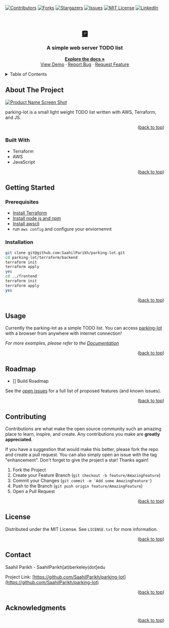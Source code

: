 <div id="top"></div>
<!--
*** Thanks for checking out the Best-README-Template. If you have a suggestion
*** that would make this better, please fork the repo and create a pull request
*** or simply open an issue with the tag "enhancement".
*** Don't forget to give the project a star!
*** Thanks again! Now go create something AMAZING! :D
-->



<!-- PROJECT SHIELDS -->
<!--
*** I'm using markdown "reference style" links for readability.
*** Reference links are enclosed in brackets [ ] instead of parentheses ( ).
*** See the bottom of this document for the declaration of the reference variables
*** for contributors-url, forks-url, etc. This is an optional, concise syntax you may use.
*** https://www.markdownguide.org/basic-syntax/#reference-style-links
-->
[![Contributors][contributors-shield]][contributors-url]
[![Forks][forks-shield]][forks-url]
[![Stargazers][stars-shield]][stars-url]
[![Issues][issues-shield]][issues-url]
[![MIT License][license-shield]][license-url]
[![LinkedIn][linkedin-shield]][linkedin-url]



<!-- PROJECT LOGO -->
<br />
<div align="center">
  <a href="https://github.com/SaahilParikh/parking-lot">
    <h2 href="https://saahil.io">🅿️</h2>
  </a>

<h3 align="center">A simple web server TODO list</h3>

  <p align="center">
    <a href="https://github.com/SaahilParikh/parking-lot"><strong>Explore the docs »</strong></a>
    <br />
    <a href="https://saahil.io">View Demo</a>
    ·
    <a href="https://github.com/SaahilParikh/parking-lot/issues">Report Bug</a>
    ·
    <a href="https://github.com/SaahilParikh/parking-lot/issues">Request Feature</a>
  </p>
</div>



<!-- TABLE OF CONTENTS -->
<details>
  <summary>Table of Contents</summary>
  <ol>
    <li>
      <a href="#about-the-project">About The Project</a>
      <ul>
        <li><a href="#built-with">Built With</a></li>
      </ul>
    </li>
    <li>
      <a href="#getting-started">Getting Started</a>
      <ul>
        <li><a href="#prerequisites">Prerequisites</a></li>
        <li><a href="#installation">Installation</a></li>
      </ul>
    </li>
    <li><a href="#usage">Usage</a></li>
    <li><a href="#roadmap">Roadmap</a></li>
    <li><a href="#contributing">Contributing</a></li>
    <li><a href="#license">License</a></li>
    <li><a href="#contact">Contact</a></li>
    <li><a href="#acknowledgments">Acknowledgments</a></li>
  </ol>
</details>



<!-- ABOUT THE PROJECT -->
## About The Project

[![Product Name Screen Shot][product-screenshot]](https://example.com)

parking-lot is a small light weight TODO list written with AWS, Terraform, and JS.

<p align="right">(<a href="#top">back to top</a>)</p>



### Built With

* Terraform
* AWS
* JavaScript

<p align="right">(<a href="#top">back to top</a>)</p>



<!-- GETTING STARTED -->
## Getting Started

### Prerequisites


* [Install Terraform](https://learn.hashicorp.com/tutorials/terraform/install-cli)
* [Install node js and npm](https://docs.npmjs.com/downloading-and-installing-node-js-and-npm)
* [Install awscli](https://docs.aws.amazon.com/cli/latest/userguide/getting-started-install.html)
* run ```aws config``` and configure your enviornemnt

### Installation

```sh
git clone git@github.com:SaahilParikh/parking-lot.git
cd parking-lot/terraform/backend
terraform init
terraform apply
yes
cd ../frontend
terraform init
terraform apply
yes
```
   
<p align="right">(<a href="#top">back to top</a>)</p>



<!-- USAGE EXAMPLES -->
## Usage

Currently the parking-lot as a simple TODO list. You can access [parking-lot](https://saahil.io) with a browser from anywhere with internet connection!

_For more examples, please refer to the [Documentation](https://github.com/SaahilParikh/parking-lot)_

<p align="right">(<a href="#top">back to top</a>)</p>



<!-- ROADMAP -->
## Roadmap

- [] Build Roadmap

See the [open issues](https://github.com/SaahilParikh/parking-lot/issues) for a full list of proposed features (and known issues).

<p align="right">(<a href="#top">back to top</a>)</p>

<!-- CONTRIBUTING -->
## Contributing

Contributions are what make the open source community such an amazing place to learn, inspire, and create. Any contributions you make are **greatly appreciated**.

If you have a suggestion that would make this better, please fork the repo and create a pull request. You can also simply open an issue with the tag "enhancement".
Don't forget to give the project a star! Thanks again!

1. Fork the Project
2. Create your Feature Branch (`git checkout -b feature/AmazingFeature`)
3. Commit your Changes (`git commit -m 'Add some AmazingFeature'`)
4. Push to the Branch (`git push origin feature/AmazingFeature`)
5. Open a Pull Request

<p align="right">(<a href="#top">back to top</a>)</p>



<!-- LICENSE -->
## License

Distributed under the MIT License. See `LICENSE.txt` for more information.

<p align="right">(<a href="#top">back to top</a>)</p>



<!-- CONTACT -->
## Contact

Saahil Parikh - SaahilParikh[at)berkeley(dot]edu

Project Link: [https://github.com/SaahilParikh/parking-lot](https://github.com/SaahilParikh/parking-lot)

<p align="right">(<a href="#top">back to top</a>)</p>



<!-- ACKNOWLEDGMENTS -->
## Acknowledgments


<p align="right">(<a href="#top">back to top</a>)</p>



<!-- MARKDOWN LINKS & IMAGES -->
<!-- https://www.markdownguide.org/basic-syntax/#reference-style-links -->
[contributors-shield]: https://img.shields.io/github/contributors/SaahilParikh/parking-lot.svg?style=for-the-badge
[contributors-url]: https://github.com/SaahilParikh/parking-lot/graphs/contributors
[forks-shield]: https://img.shields.io/github/forks/SaahilParikh/parking-lot.svg?style=for-the-badge
[forks-url]: https://github.com/SaahilParikh/parking-lot/network/members
[stars-shield]: https://img.shields.io/github/stars/SaahilParikh/parking-lot.svg?style=for-the-badge
[stars-url]: https://github.com/SaahilParikh/parking-lot/stargazers
[issues-shield]: https://img.shields.io/github/issues/SaahilParikh/parking-lot.svg?style=for-the-badge
[issues-url]: https://github.com/SaahilParikh/parking-lot/issues
[license-shield]: https://img.shields.io/github/license/SaahilParikh/parking-lot.svg?style=for-the-badge
[license-url]: https://github.com/SaahilParikh/parking-lot/blob/master/LICENSE.txt
[linkedin-shield]: https://img.shields.io/badge/-LinkedIn-black.svg?style=for-the-badge&logo=linkedin&colorB=555
[linkedin-url]: https://www.linkedin.com/in/saahil-parikh-292698167
[product-screenshot]: https://cdn.pixabay.com/photo/2016/11/22/22/04/word-1850826_640.png
[Next.js]: https://img.shields.io/badge/next.js-000000?style=for-the-badge&logo=nextdotjs&logoColor=white
[Next-url]: https://www.lua.org
[React.js]: https://img.shields.io/badge/lua-20232A?style=for-the-badge&logo=react&logoColor=61DAFB
[React-url]: https://reactjs.org/
[Vue.js]: https://img.shields.io/badge/Vue.js-35495E?style=for-the-badge&logo=vuedotjs&logoColor=4FC08D
[Vue-url]: https://vuejs.org/
[Angular.io]: https://img.shields.io/badge/Angular-DD0031?style=for-the-badge&logo=angular&logoColor=white
[Angular-url]: https://angular.io/
[Svelte.dev]: https://img.shields.io/badge/Svelte-4A4A55?style=for-the-badge&logo=svelte&logoColor=FF3E00
[Svelte-url]: https://svelte.dev/
[Laravel.com]: https://img.shields.io/badge/Laravel-FF2D20?style=for-the-badge&logo=laravel&logoColor=white
[Laravel-url]: https://laravel.com
[Bootstrap.com]: https://img.shields.io/badge/Bootstrap-563D7C?style=for-the-badge&logo=bootstrap&logoColor=white
[Bootstrap-url]: https://getbootstrap.com
[JQuery.com]: https://img.shields.io/badge/jQuery-0769AD?style=for-the-badge&logo=jquery&logoColor=white
